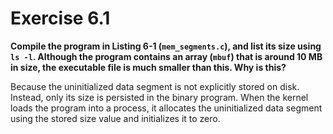 # Exercise 6.1
**Compile the program in Listing 6-1 (`mem_segments.c`), and list its size 
using `ls -l`. Although the program contains an array (`mbuf`) that is 
around 10 MB in size, the executable file is much smaller than this. Why
is this?**

Because the uninitialized data segment is not explicitly stored on disk.
Instead, only its size is persisted in the binary program. When the kernel
loads the program into a process, it allocates the uninitialized data
segment using the stored size value and initializes it to zero.

